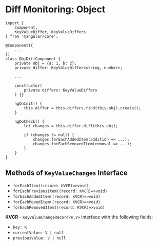 # Diff Monitoring: Object

```
import {
	Component,
	KeyValueDiffer, KeyValueDiffers
} from '@angular/core';

@Component({
	...
})
class ObjDiffComponent {
	private obj = {a: 1, b: 2};
	private differ: KeyValueDiffer<string, number>;

	...

	constructor(
		private differs: KeyValueDiffers
	) {}

	ngOnInit() {
		this.differ = this.differs.find(this.obj).create();
	}

	ngDoCheck() {
		let changes = this.differ.diff(this.obj);

		if (changes != null) {
			changes.forEachAddedItem(addition => ...);
			changes.forEachRemovedItem(removal => ...);
		}
	}
}
```

## Methods of `KeyValueChanges` Interface

- `forEachItem((record: KVCR)=>void)`
- `forEachPreviousItem((record: KVCR)=>void)`
- `forEachAddedItem((record: KVCR)=>void)`
- `forEachMovedItem((record: KVCR)=>void)`
- `forEachRemovedItem((record: KVCR)=>void)`

**KVCR** - `KeyValueChangeRecord<K,V>` interface with the following fields:

- `key: K`
- `currentValue: V | null`
- `previousValue: V | null`